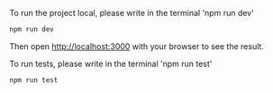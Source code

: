 To run the project local, please write in the terminal 'npm run dev'

```bash
npm run dev
```

Then open [http://localhost:3000](http://localhost:3000) with your browser to see the result.

To run tests, please write in the terminal 'npm run test'

```bash
npm run test
```
